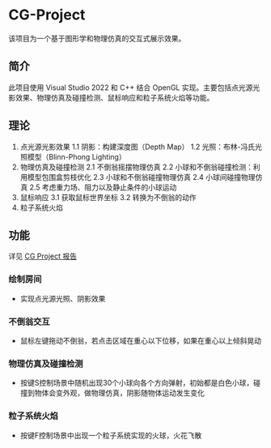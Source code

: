 # CG-Project
该项目为一个基于图形学和物理仿真的交互式展示效果。

## 简介
此项目使用 Visual Studio 2022 和 C++ 结合 OpenGL 实现。主要包括点光源光影效果、物理仿真及碰撞检测、鼠标响应和粒子系统火焰等功能。

## 理论
1. 点光源光影效果
  1.1 阴影：构建深度图（Depth Map）
  1.2 光照：布林-冯氏光照模型（Blinn-Phong Lighting）
2. 物理仿真及碰撞检测
  2.1 不倒翁摇摆物理仿真
  2.2 小球和不倒翁碰撞检测：利用模型包围盒剪枝优化
  2.3 小球和不倒翁碰撞物理仿真
  2.4 小球间碰撞物理仿真
  2.5 考虑重力场、阻力以及静止条件的小球运动
3. 鼠标响应
  3.1 获取鼠标世界坐标
  3.2 转换为不倒翁的动作
4. 粒子系统火焰

## 功能
详见 [CG Project 报告](https://github.com/Uric369/CG-project/blob/1b2893c3a5f177357c229449e3a189a03648915a/CG%20Project%20Report.pdf)
### 绘制房间
- 实现点光源光照、阴影效果
### 不倒翁交互
- 鼠标左键拖动不倒翁，若点击区域在重心以下位移，如果在重心以上倾斜晃动
### 物理仿真及碰撞检测
- 按键S控制场景中随机出现30个小球向各个方向弹射，初始都是白色小球，碰撞到物体会变外观，做物理仿真，阴影随物体运动发生变化
### 粒子系统火焰
- 按键F控制场景中出现一个粒子系统实现的火球，火花飞散


